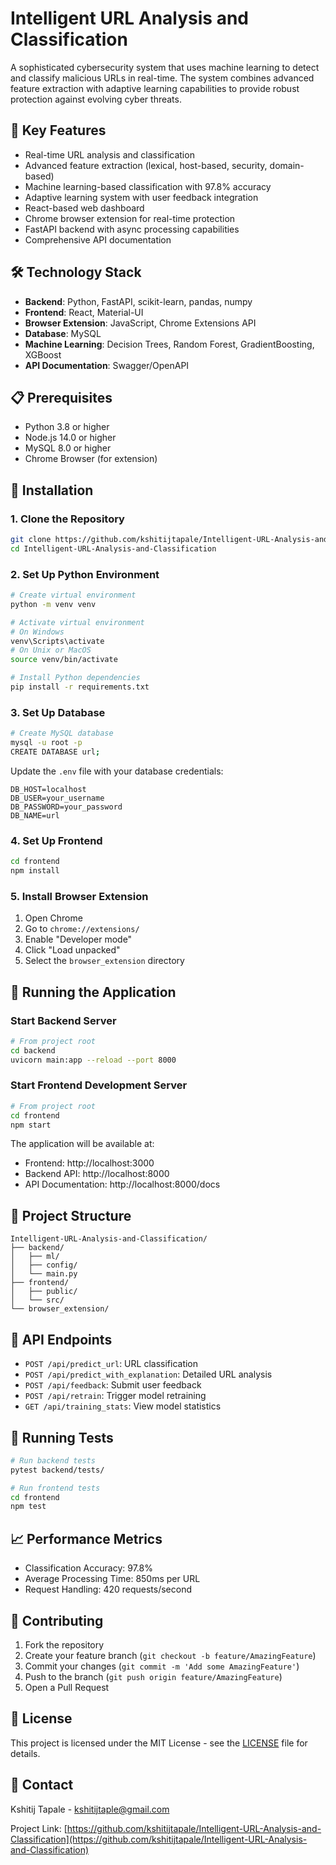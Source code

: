 # Intelligent URL Analysis and Classification

A sophisticated cybersecurity system that uses machine learning to detect and classify malicious URLs in real-time. The system combines advanced feature extraction with adaptive learning capabilities to provide robust protection against evolving cyber threats.

## 🚀 Key Features

- Real-time URL analysis and classification
- Advanced feature extraction (lexical, host-based, security, domain-based)
- Machine learning-based classification with 97.8% accuracy
- Adaptive learning system with user feedback integration
- React-based web dashboard
- Chrome browser extension for real-time protection
- FastAPI backend with async processing capabilities
- Comprehensive API documentation

## 🛠️ Technology Stack

- **Backend**: Python, FastAPI, scikit-learn, pandas, numpy
- **Frontend**: React, Material-UI
- **Browser Extension**: JavaScript, Chrome Extensions API
- **Database**: MySQL
- **Machine Learning**: Decision Trees, Random Forest, GradientBoosting, XGBoost
- **API Documentation**: Swagger/OpenAPI

## 📋 Prerequisites

- Python 3.8 or higher
- Node.js 14.0 or higher
- MySQL 8.0 or higher
- Chrome Browser (for extension)

## 🔧 Installation

### 1. Clone the Repository

```bash
git clone https://github.com/kshitijtapale/Intelligent-URL-Analysis-and-Classification.git
cd Intelligent-URL-Analysis-and-Classification
```

### 2. Set Up Python Environment

```bash
# Create virtual environment
python -m venv venv

# Activate virtual environment
# On Windows
venv\Scripts\activate
# On Unix or MacOS
source venv/bin/activate

# Install Python dependencies
pip install -r requirements.txt
```

### 3. Set Up Database

```bash
# Create MySQL database
mysql -u root -p
CREATE DATABASE url;
```

Update the `.env` file with your database credentials:

```env
DB_HOST=localhost
DB_USER=your_username
DB_PASSWORD=your_password
DB_NAME=url
```

### 4. Set Up Frontend

```bash
cd frontend
npm install
```

### 5. Install Browser Extension

1. Open Chrome
2. Go to `chrome://extensions/`
3. Enable "Developer mode"
4. Click "Load unpacked"
5. Select the `browser_extension` directory

## 🚀 Running the Application

### Start Backend Server

```bash
# From project root
cd backend
uvicorn main:app --reload --port 8000
```

### Start Frontend Development Server

```bash
# From project root
cd frontend
npm start
```

The application will be available at:
- Frontend: http://localhost:3000
- Backend API: http://localhost:8000
- API Documentation: http://localhost:8000/docs

## 📁 Project Structure

```
Intelligent-URL-Analysis-and-Classification/
├── backend/
│   ├── ml/
│   ├── config/
│   └── main.py
├── frontend/
│   ├── public/
│   └── src/
└── browser_extension/
```

## 🔄 API Endpoints

- `POST /api/predict_url`: URL classification
- `POST /api/predict_with_explanation`: Detailed URL analysis
- `POST /api/feedback`: Submit user feedback
- `POST /api/retrain`: Trigger model retraining
- `GET /api/training_stats`: View model statistics

## 🧪 Running Tests

```bash
# Run backend tests
pytest backend/tests/

# Run frontend tests
cd frontend
npm test
```

## 📈 Performance Metrics

- Classification Accuracy: 97.8%
- Average Processing Time: 850ms per URL
- Request Handling: 420 requests/second

## 🤝 Contributing

1. Fork the repository
2. Create your feature branch (`git checkout -b feature/AmazingFeature`)
3. Commit your changes (`git commit -m 'Add some AmazingFeature'`)
4. Push to the branch (`git push origin feature/AmazingFeature`)
5. Open a Pull Request

## 📝 License

This project is licensed under the MIT License - see the [LICENSE](LICENSE) file for details.

## 📧 Contact

Kshitij Tapale - kshitijtaple@gmail.com

Project Link: [https://github.com/kshitijtapale/Intelligent-URL-Analysis-and-Classification](https://github.com/kshitijtapale/Intelligent-URL-Analysis-and-Classification)
